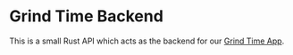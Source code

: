 # Grind Time Backend

This is a small Rust API which acts as the backend for our [Grind Time App](https://github.com/LakeLava/Grind-Time).
